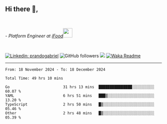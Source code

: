 <h2>Hi there  👋,</h2> </br>

<p><em>- Platform Engineer at <a href="https://www.ifood.com.br/">iFood</a><img src="https://media.giphy.com/media/WUlplcMpOCEmTGBtBW/giphy.gif" width="30"> 
</em></p></br>


[![Linkedin: prandogabriel](https://img.shields.io/badge/-prandogabriel-blue?style=flat-square&logo=Linkedin&logoColor=white&link=https://www.linkedin.com/in/prandogabriel/)](https://www.linkedin.com/in/prandogabriel)
![GitHub followers](https://img.shields.io/github/followers/prandogabriel?label=Follow&style=social)
![](https://visitor-badge.glitch.me/badge?page_id=prandogabriel.prandogabriel)
[![Waka Readme](https://github.com/prandogabriel/prandogabriel/actions/workflows/update-stats.yml.yml/badge.svg)](https://github.com/prandogabriel/prandogabriel/actions/workflows/update-stats.yml.yml)

---

<!--START_SECTION:waka-->

```golang
From: 18 November 2024 - To: 18 December 2024

Total Time: 49 hrs 10 mins

Go                        31 hrs 13 mins  ███████████████░░░░░░░░░░   60.07 %
YAML                      6 hrs 51 mins   ███▒░░░░░░░░░░░░░░░░░░░░░   13.20 %
TypeScript                2 hrs 50 mins   █▒░░░░░░░░░░░░░░░░░░░░░░░   05.46 %
Other                     2 hrs 48 mins   █▒░░░░░░░░░░░░░░░░░░░░░░░   05.39 %
```

<!--END_SECTION:waka-->
